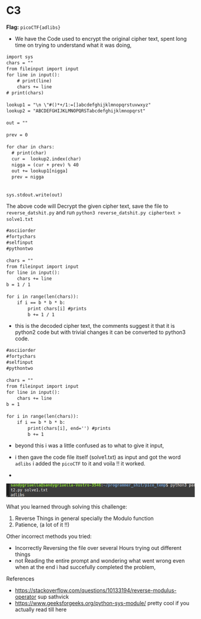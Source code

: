 # C3
**Flag:** `picoCTF{adlibs}`

- We have the Code used to encrypt the original cipher text, spent long time on trying to understand what it was doing,

```
import sys
chars = ""
from fileinput import input
for line in input():
    # print(line)
    chars += line
# print(chars)

lookup1 = "\n \"#()*+/1:=[]abcdefghijklmnopqrstuvwxyz"
lookup2 = "ABCDEFGHIJKLMNOPQRSTabcdefghijklmnopqrst"

out = ""

prev = 0

for char in chars:
  # print(char)
  cur =  lookup2.index(char)
  nigga = (cur + prev) % 40
  out += lookup1[nigga]
  prev = nigga
    

sys.stdout.write(out)

```
The above code will Decrypt the given cipher text, save the file to `reverse_datshit.py` and run  `python3 reverse_datshit.py ciphertext > solve1.txt`


```
#asciiorder
#fortychars
#selfinput
#pythontwo

chars = ""
from fileinput import input
for line in input():
    chars += line
b = 1 / 1

for i in range(len(chars)):
    if i == b * b * b:
        print chars[i] #prints
        b += 1 / 1

```

- this is the decoded cipher text, the comments suggest it that it is python2 code but with trivial changes it can be converted to python3 code. 


```
#asciiorder
#fortychars
#selfinput
#pythontwo

chars = ""
from fileinput import input
for line in input():
    chars += line
b = 1 

for i in range(len(chars)):
    if i == b * b * b:
        print(chars[i], end='') #prints
        b += 1 
```
- beyond this i was a little confused as to what to give it input, 
- i then gave the code file itself (solve1.txt) as input and got the word `adlibs` i added  the `picoCTF` to it and voila !! it worked. 

- 
![screenshot](assets/c3.png)

What you learned through solving this challenge:

1. Reverse Things in general specially the Modulo function 
2. Patience, (a lot of it !!)

Other incorrect methods you tried:

- Incorrectly Reversing the file over several Hours trying out different things
- not Reading the entire prompt and wondering what went wrong even when at the end i had succefully completed the problem, 




References

- https://stackoverflow.com/questions/10133194/reverse-modulus-operator sup sathvick
- https://www.geeksforgeeks.org/python-sys-module/ pretty cool if you actually read till here